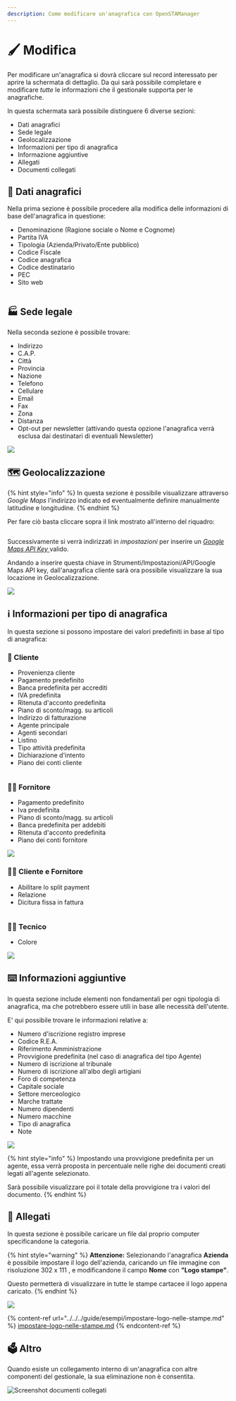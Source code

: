 ```yaml
---
description: Come modificare un'anagrafica con OpenSTAManager
---
```


# 🖌 Modifica

Per modificare un'anagrafica si dovrà cliccare sul record interessato per aprire la schermata di dettaglio. Da qui sarà possibile completare e modificare _tutte_ le informazioni che il gestionale supporta per le anagrafiche.

In questa schermata sarà possibile distinguere 6 diverse sezioni:

* Dati anagrafici
* Sede legale
* Geolocalizzazione
* Informazioni per tipo di anagrafica
* Informazione aggiuntive
* Allegati
* Documenti collegati

## 👦 Dati anagrafici

Nella prima sezione è possibile procedere alla modifica delle informazioni di base dell'anagrafica in questione:

* Denominazione (Ragione sociale o Nome e Cognome)
* Partita IVA
* Tipologia (Azienda/Privato/Ente pubblico)
* Codice Fiscale
* Codice anagrafica
* Codice destinatario
* PEC
* Sito web

<figure><img src="../../../.gitbook/assets/immagine (331).png" alt=""><figcaption></figcaption></figure>

## 🏭 Sede legale

Nella seconda sezione è possibile trovare:

* Indirizzo
* C.A.P.
* Città
* Provincia
* Nazione
* Telefono
* Cellulare
* Email
* Fax
* Zona
* Distanza
* Opt-out per newsletter (attivando questa opzione l'anagrafica verrà esclusa dai destinatari di eventuali Newsletter)

![](<../../../.gitbook/assets/immagine (498).png>)

## 🗺️ Geolocalizzazione

{% hint style="info" %}
In questa sezione è possibile visualizzare attraverso _Google Maps_ l'indirizzo indicato ed eventualmente definire manualmente latitudine e longitudine.
{% endhint %}

Per fare ciò basta cliccare sopra il link mostrato all'interno del riquadro:

<figure><img src="../../../.gitbook/assets/immagine (252).png" alt=""><figcaption></figcaption></figure>

Successivamente si verrà indirizzati in _impostazioni_ per inserire un [_Google Maps API Key_ ](../../../configurazioni/configurazione-google-maps-api-key.md)valido.

Andando a inserire questa chiave in Strumenti/Impostazioni/API/Google Maps API key, dall'anagrafica cliente sarà ora possibile visualizzare la sua locazione in Geolocalizzazione.

![](<../../../.gitbook/assets/image (243).png>)

## ℹ️ Informazioni per tipo di anagrafica

In questa sezione si possono impostare dei valori predefiniti in base al tipo di anagrafica:

### 👨 Cliente

* Provenienza cliente
* Pagamento predefinito
* Banca predefinita per accrediti
* IVA predefinita
* Ritenuta d'acconto predefinita
* Piano di sconto/magg. su articoli
* Indirizzo di fatturazione
* Agente principale
* Agenti secondari
* Listino
* Tipo attività predefinita
* Dichiarazione d'intento
* Piano dei conti cliente

<figure><img src="../../../.gitbook/assets/immagine (352).png" alt=""><figcaption></figcaption></figure>

### 💁‍♂️ Fornitore

* Pagamento predefinito
* Iva predefinita
* Piano di sconto/magg. su articoli
* Banca predefinita per addebiti
* Ritenuta d'acconto predefinita
* Piano dei conti fornitore

![](<../../../.gitbook/assets/immagine (486).png>)

### 🧑‍💼 Cliente e Fornitore

* Abilitare lo split payment
* Relazione
* Dicitura fissa in fattura

<figure><img src="../../../.gitbook/assets/immagine (318).png" alt=""><figcaption></figcaption></figure>

### 🧑‍🔧 Tecnico

* Colore

![](https://firebasestorage.googleapis.com/v0/b/gitbook-x-prod.appspot.com/o/spaces%2F-LZJeLg23eVDvrCv74U7-887967055%2Fuploads%2FgBkRUQGtr08yMCBhTgsA%2Ffile.png?alt=media)

## ⌨️ Informazioni aggiuntive

In questa sezione include elementi non fondamentali per ogni tipologia di anagrafica, ma che potrebbero essere utili in base alle necessità dell'utente.

E' qui possibile trovare le informazioni relative a:

* Numero d'iscrizione registro imprese
* Codice R.E.A.
* Riferimento Amministrazione
* Provvigione predefinita (nel caso di anagrafica del tipo Agente)
* Numero di iscrizione al tribunale
* Numero di iscrizione all'albo degli artigiani
* Foro di competenza
* Capitale sociale
* Settore merceologico
* Marche trattate
* Numero dipendenti
* Numero macchine
* Tipo di anagrafica
* Note

![](<../../../.gitbook/assets/immagine (264).png>)

{% hint style="info" %}
Impostando una provvigione predefinita per un agente, essa verrà proposta in percentuale nelle righe dei documenti creati legati all'agente selezionato.&#x20;

Sarà possibile visualizzare poi il totale della provvigione tra i valori del documento.
{% endhint %}

## 🛄 Allegati

In questa sezione è possibile caricare un file dal proprio computer specificandone la categoria.

{% hint style="warning" %}
**Attenzione:** Selezionando l'anagrafica **Azienda** è possibile impostare il logo dell'azienda, caricando un file immagine con risoluzione 302 x 111 , e modificandone il campo **Nome** con **"Logo stampe"**.

Questo permetterà di visualizzare in tutte le stampe cartacee il logo appena caricato.
{% endhint %}

![](<../../../.gitbook/assets/immagine (508).png>)

{% content-ref url="../../../guide/esempi/impostare-logo-nelle-stampe.md" %}
[impostare-logo-nelle-stampe.md](../../../guide/esempi/impostare-logo-nelle-stampe.md)
{% endcontent-ref %}

## 🗳️ Altro

Quando esiste un collegamento interno di un'anagrafica con altre componenti del gestionale, la sua eliminazione non è consentita.

![Screenshot documenti collegati](../../../.gitbook/assets/DocCollegati.PNG)

